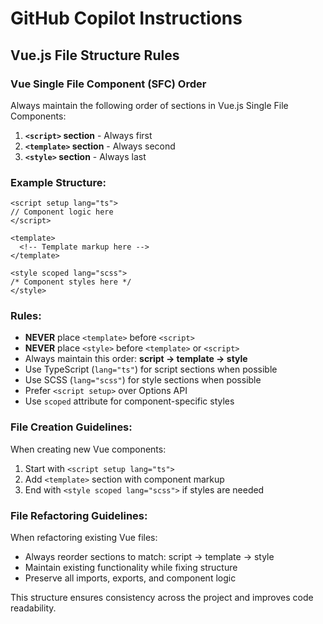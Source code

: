 # GitHub Copilot Instructions

## Vue.js File Structure Rules

### Vue Single File Component (SFC) Order

Always maintain the following order of sections in Vue.js Single File Components:

1. **`<script>` section** - Always first
2. **`<template>` section** - Always second
3. **`<style>` section** - Always last

### Example Structure:

```vue
<script setup lang="ts">
// Component logic here
</script>

<template>
  <!-- Template markup here -->
</template>

<style scoped lang="scss">
/* Component styles here */
</style>
```

### Rules:

- **NEVER** place `<template>` before `<script>`
- **NEVER** place `<style>` before `<template>` or `<script>`
- Always maintain this order: **script → template → style**
- Use TypeScript (`lang="ts"`) for script sections when possible
- Use SCSS (`lang="scss"`) for style sections when possible
- Prefer `<script setup>` over Options API
- Use `scoped` attribute for component-specific styles

### File Creation Guidelines:

When creating new Vue components:

1. Start with `<script setup lang="ts">`
2. Add `<template>` section with component markup
3. End with `<style scoped lang="scss">` if styles are needed

### File Refactoring Guidelines:

When refactoring existing Vue files:

- Always reorder sections to match: script → template → style
- Maintain existing functionality while fixing structure
- Preserve all imports, exports, and component logic

This structure ensures consistency across the project and improves code readability.
